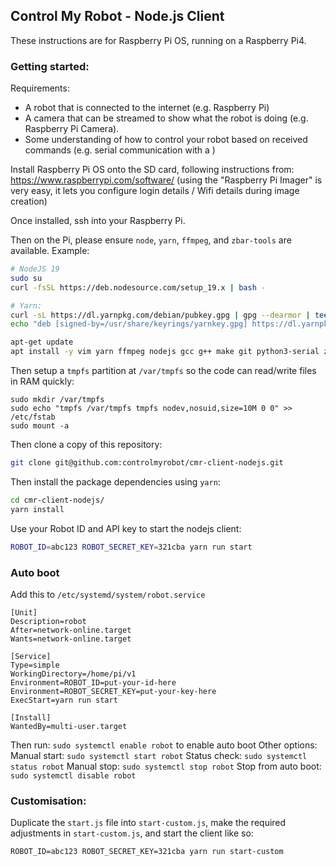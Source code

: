## Control My Robot - Node.js Client

These instructions are for Raspberry Pi OS, running on a Raspberry Pi4.

### Getting started:

Requirements:

- A robot that is connected to the internet (e.g. Raspberry Pi)
- A camera that can be streamed to show what the robot is doing (e.g. Raspberry Pi Camera).
- Some understanding of how to control your robot based on received commands (e.g. serial communication with a )

Install Raspberry Pi OS onto the SD card, following instructions from: https://www.raspberrypi.com/software/ (using the "Raspberry Pi Imager" is very easy, it lets you configure login details / Wifi details during image creation)

Once installed, ssh into your Raspberry Pi.

Then on the Pi, please ensure `node`, `yarn`, `ffmpeg`, and `zbar-tools` are available. Example:

```bash
# NodeJS 19
sudo su
curl -fsSL https://deb.nodesource.com/setup_19.x | bash -

# Yarn:
curl -sL https://dl.yarnpkg.com/debian/pubkey.gpg | gpg --dearmor | tee /usr/share/keyrings/yarnkey.gpg >/dev/null
echo "deb [signed-by=/usr/share/keyrings/yarnkey.gpg] https://dl.yarnpkg.com/debian stable main" | tee /etc/apt/sources.list.d/yarn.list

apt-get update
apt install -y vim yarn ffmpeg nodejs gcc g++ make git python3-serial zbar-tools
```

Then setup a `tmpfs` partition at `/var/tmpfs` so the code can read/write files in RAM quickly:

```
sudo mkdir /var/tmpfs
sudo echo "tmpfs /var/tmpfs tmpfs nodev,nosuid,size=10M 0 0" >> /etc/fstab
sudo mount -a
```

Then clone a copy of this repository:

```bash
git clone git@github.com:controlmyrobot/cmr-client-nodejs.git
```

Then install the package dependencies using `yarn`:

```bash
cd cmr-client-nodejs/
yarn install
```

Use your Robot ID and API key to start the nodejs client:

```bash
ROBOT_ID=abc123 ROBOT_SECRET_KEY=321cba yarn run start
```

### Auto boot

Add this to `/etc/systemd/system/robot.service`

```
[Unit]
Description=robot
After=network-online.target
Wants=network-online.target

[Service]
Type=simple
WorkingDirectory=/home/pi/v1
Environment=ROBOT_ID=put-your-id-here
Environment=ROBOT_SECRET_KEY=put-your-key-here
ExecStart=yarn run start

[Install]
WantedBy=multi-user.target
```

Then run: `sudo systemctl enable robot` to enable auto boot
Other options:
Manual start: `sudo systemctl start robot`
Status check: `sudo systemctl status robot`
Manual stop: `sudo systemctl stop robot`
Stop from auto boot: `sudo systemctl disable robot`

### Customisation:

Duplicate the `start.js` file into `start-custom.js`, make the required adjustments in `start-custom.js`, and start the client like so:

```
ROBOT_ID=abc123 ROBOT_SECRET_KEY=321cba yarn run start-custom
```
